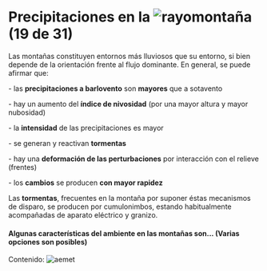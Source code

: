 # Precipitaciones en la ![rayo](./gps_files/2527988568_ca23167f0c.jpg)montaña (19 de 31)

Las montañas constituyen entornos más lluviosos que su entorno, si bien depende de la orientación frente al flujo dominante. En general, se puede afirmar que:

\- las **precipitaciones a barlovento** son **mayores** que a sotavento

\- hay un aumento del **índice de nivosidad** (por una mayor altura y mayor nubosidad)

\- la **intensidad** de las precipitaciones es mayor  

\- se generan y reactivan **tormentas**

\- hay una **deformación de las perturbaciones** por interacción con el relieve (frentes)  

\- los **cambios** se producen **con mayor rapidez**

Las **tormentas**, frecuentes en la montaña por suponer éstas mecanismos de disparo, se producen por cumulonimbos, estando habitualmente acompañadas de aparato eléctrico y granizo.  

#### Algunas características del ambiente en las montañas son... (Varias opciones son posibles)  

Contenido: ![aemet](./gps_files/aemet(18).jpg)